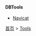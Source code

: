 #### DBTools

* [Navicat](201905001.md)


[首页](../../README.md) > [Tools](../../introduction/tools.md)
